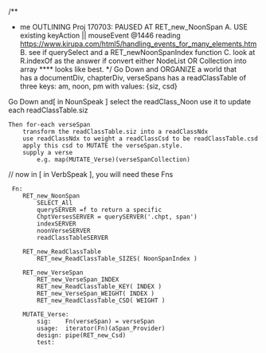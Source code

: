 /**
 *  me OUTLINING Proj
  170703:
    PAUSED AT RET_new_NoonSpan
        A. USE existing keyAction || mouseEvent
            @1446 reading  https://www.kirupa.com/html5/handling_events_for_many_elements.htm
        B. see if querySelect and a RET_newNoonSpanIndex function
        C. look at R.indexOf as the answer if convert either NodeList OR Collection into array **** looks like best.
 */
Go Down and ORGANIZE a world that  
    has a documentDiv, chapterDiv, verseSpans 
    has a readClassTable 
        of three keys: am, noon, pm
        with values: {siz, csd}
    
Go Down and[ in NounSpeak ]
    select the readClass_Noon
        use it to update each readClassTable.siz
    
    Then for-each verseSpan
        transform the readClassTable.siz into a readClassNdx
        use readClassNdx to weight a readClassCsd to be readClassTable.csd
        apply this csd to MUTATE the verseSpan.style.
        supply a verse 
            e.g. map(MUTATE_Verse)(verseSpanCollection)
        
// now in [ in VerbSpeak ], you will need these Fns
    
     Fn: 
        RET_new_NoonSpan
            SELECT_All
            querySERVER =f to return a specific 
            ChptVersesSERVER = querySERVER('.chpt, span')
            indexSERVER 
            noonVerseSERVER
            readClassTableSERVER
            
        RET_new_ReadClassTable
            RET_new_ReadClassTable_SIZES( NoonSpanIndex )

        RET_new_VerseSpan
            RET_new_VerseSpan_INDEX
            RET_new_ReadClassTable_KEY( INDEX )
            RET_new_VerseSpan_WEIGHT( INDEX ) 
            RET_new_ReadClassTable_CSD( WEIGHT )
            
        MUTATE_Verse: 
            sig:    Fn(verseSpan) = verseSpan
            usage:  iterator(Fn)(aSpan_Provider)
            design: pipe(RET_new_Csd)
            test:   
